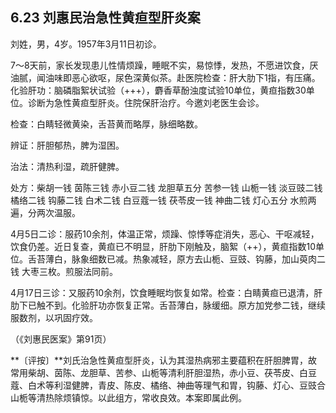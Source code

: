 ## 6.23 刘惠民治急性黄疸型肝炎案

刘姓，男，4岁。1957年3月11日初诊。

7〜8天前，家长发现患儿性情烦躁，睡眠不实，易惊悸，发热，不愿进饮食，厌油腻，闻油味即恶心欲呕，尿色深黄似茶。赴医院检查：肝大肋下1指，有压痛。化验肝功：脑磷脂絮状试验（+++），麝香草酚浊度试验10单位，黄疸指数30单位。诊断为急性黄疸型肝炎。住院保肝治疗。今邀刘老医生会诊。

检查：白睛轻微黄染，舌苔黄而略厚，脉细略数。

辨证：肝胆郁热，脾为湿困。

治法：清热利湿，疏肝健脾。

处方：柴胡一钱 茵陈三钱 赤小豆二钱 龙胆草五分 苦参一钱 山栀一钱 淡豆豉二钱 橘络二钱 钩藤二钱 白术二钱 白豆蔻一钱 茯苓皮一钱 神曲二钱 灯心五分 水煎两遍，分两次温服。

4月5日二诊：服药10余剂，体温正常，烦躁、惊悸等症消失，恶心、干呕减轻，饮食仍差。近日复查，黄疸已不明显，肝肋下刚触及，脑絮（++），黄疸指数10单位。舌苔薄白，脉象细数已减。热象减轻，原方去山栀、豆豉、钩藤，加山萸肉二钱 大枣三枚。煎服法同前。

4月17日三诊：又服药10余剂，饮食睡眠均恢复如常。检查：白睛黄疸已退清，肝肋下已触不到。化验肝功亦恢复正常。舌苔薄白，脉缓细。原方加党参二钱，继续服数剂，以巩固疗效。

（《刘惠民医案》第91页）

**〔评按〕**刘氏治急性黄疸型肝炎，认为其湿热病邪主要蕴积在肝胆脾胃，故常用柴胡、茵陈、龙胆草、苦参、山栀等清利肝胆湿热，赤小豆、茯苓皮、白豆蔻、白术等利湿健脾，青皮、陈皮、橘络、神曲等理气和胃，钩藤、灯心、豆豉合山栀等清热除烦镇惊。以此组方，常收良效。本案即属此例。
